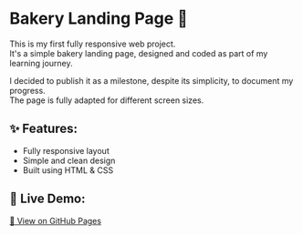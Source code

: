 # Bakery Landing Page 🍞  

This is my first fully responsive web project.  
It's a simple bakery landing page, designed and coded as part of my learning journey.  

I decided to publish it as a milestone, despite its simplicity, to document my progress.  
The page is fully adapted for different screen sizes.  

## ✨ Features:
- Fully responsive layout  
- Simple and clean design  
- Built using HTML & CSS  

## 🔗 Live Demo:  
[🔗 View on GitHub Pages](https://your-github-username.github.io/your-repo-name/)
